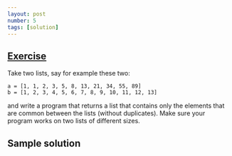 ```yaml
---
layout: post
number: 5
tags: [solution]
---
```


## [Exercise](http://practicepython.blogspot.com/2014/03/exercise-5-list-overlap.html)

Take two lists, say for example these two: 

```
a = [1, 1, 2, 3, 5, 8, 13, 21, 34, 55, 89]
b = [1, 2, 3, 4, 5, 6, 7, 8, 9, 10, 11, 12, 13]
```

and write a program that returns a list that contains only the elements that are common between the lists (without duplicates). Make sure your program works on two lists of different sizes.

## Sample solution

<script src="https://gist.github.com/Johnson-Ben/9395388.js"></script>